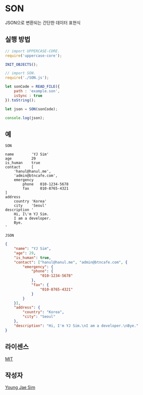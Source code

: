 # SON
JSON으로 변환되는 간단한 데이터 표현식

## 실행 방법
```javascript
// import UPPERCASE-CORE.
require('uppercase-core');

INIT_OBJECTS();

// import SON.
require('./SON.js');

let sonCode = READ_FILE({
	path : 'example.son',
	isSync : true
}).toString();

let json = SON(sonCode);

console.log(json);
```

## 예
`SON`
```son
name		'YJ Sim'
age			29
is_human	true
contact		[
	'hanul@hanul.me',
	'admin@btncafe.com',
	emergency
		phone	010-1234-5678
		fax		010-8765-4321
]
address
	country	'Korea'
	city	'Seoul'
description '
	Hi, I\'m YJ Sim.
	I am a developer.
	Bye.
'
```

`JSON`
```json
{
    "name": "YJ Sim",
    "age": 29,
    "is_human": true,
    "contact": ["hanul@hanul.me", "admin@btncafe.com", {
        "emergency": {
            "phone": {
                "010-1234-5678"
            },
            "fax": {
                "010-8765-4321"
            }
        }
    }],
    "address": {
        "country": "Korea",
        "city": "Seoul"
    },
    "description": "Hi, I'm YJ Sim.\nI am a developer.\nBye."
}
```

## 라이센스
[MIT](LICENSE)

## 작성자
[Young Jae Sim](https://github.com/Hanul)